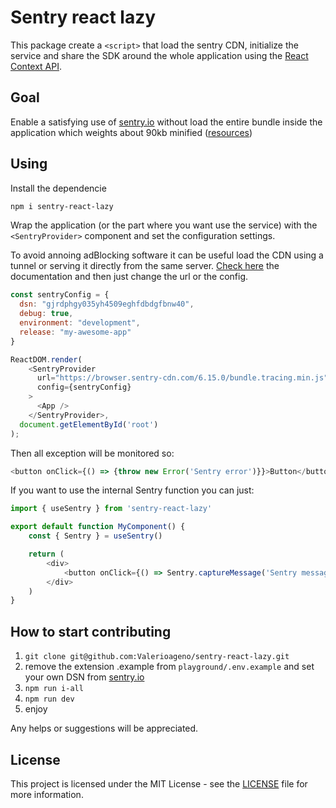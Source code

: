 # Sentry react lazy

This package create a `<script>` that load the sentry CDN, initialize the service and share the SDK around the whole application using the [React Context API](https://reactjs.org/docs/context.html).

## Goal 

Enable a satisfying use of [sentry.io](https://sentry.io/welcome/) without load the entire bundle inside the application which weights about 90kb minified ([resources](https://bundlephobia.com/package/@sentry/react@6.15.0))

## Using
Install the dependencie
```bash
npm i sentry-react-lazy
```

Wrap the application (or the part where you want use the service) with the `<SentryProvider>` component and set the configuration settings.

To avoid annoing adBlocking software it can be useful load the CDN using a tunnel or serving it directly from the same server. [Check here](https://docs.sentry.io/platforms/javascript/guides/react/troubleshooting/) the documentation and then just change the url or the config.

```javascript
const sentryConfig = {
  dsn: "gjrdphgy035yh4509eghfdbdgfbnw40",
  debug: true,
  environment: "development",
  release: "my-awesome-app"
}

ReactDOM.render(
    <SentryProvider 
      url="https://browser.sentry-cdn.com/6.15.0/bundle.tracing.min.js"
      config={sentryConfig}
    >
      <App />
    </SentryProvider>,
  document.getElementById('root')
);
```

Then all exception will be monitored so:

```javascript
<button onClick={() => {throw new Error('Sentry error')}}>Button</button>
```

If you want to use the internal Sentry function you can just:

```javascript
import { useSentry } from 'sentry-react-lazy'

export default function MyComponent() {
    const { Sentry } = useSentry()

    return (
        <div>
            <button onClick={() => Sentry.captureMessage('Sentry message')}>Button</button>
        </div>
    )
}
```

## How to start contributing

1. `git clone git@github.com:Valerioageno/sentry-react-lazy.git`
2. remove the extension .example from `playground/.env.example` and set your own DSN from [sentry.io](https://sentry.io)
3. `npm run i-all`
4. `npm run dev`
5. enjoy

Any helps or suggestions will be appreciated.

## License
This project is licensed under the MIT License - see the [LICENSE](LICENSE) file for more information.